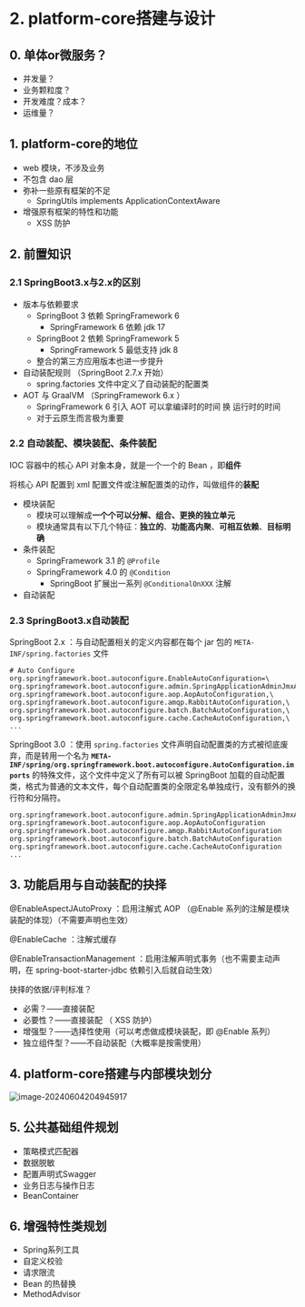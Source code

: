 # 2. platform-core搭建与设计



## 0. 单体or微服务？

* 并发量？
* 业务颗粒度？
* 开发难度？成本？
* 运维量？



## 1. platform-core的地位

* web 模块，不涉及业务
* 不包含 dao 层
* 弥补一些原有框架的不足
    * SpringUtils   implements ApplicationContextAware
* 增强原有框架的特性和功能
    * XSS 防护



## 2. 前置知识

### 2.1 SpringBoot3.x与2.x的区别

* 版本与依赖要求
    * SpringBoot 3 依赖 SpringFramework 6
        * SpringFramework 6 依赖 jdk 17
    * SpringBoot 2 依赖 SpringFramework 5
        * SpringFramework 5 最低支持 jdk 8
    * 整合的第三方应用版本也进一步提升
* 自动装配规则 （SpringBoot 2.7.x 开始）
    * spring.factories 文件中定义了自动装配的配置类
* AOT 与 GraalVM （SpringFramework 6.x ）
    * SpringFramework 6 引入 AOT 可以拿编译时的时间  换  运行时的时间
    * 对于云原生而言极为重要



### 2.2 自动装配、模块装配、条件装配

IOC 容器中的核心 API 对象本身，就是一个一个的 Bean ，即**组件**

将核心 API 配置到 xml 配置文件或注解配置类的动作，叫做组件的**装配**

* 模块装配
    * 模块可以理解成**一个个可以分解、组合、更换的独立单元**
    * 模块通常具有以下几个特征：**独立的**、**功能高内聚**、**可相互依赖**、**目标明确**
* 条件装配
    * SpringFramework 3.1 的 `@Profile` 
    * SpringFramework 4.0 的 `@Condition`
        * SpringBoot 扩展出一系列 `@ConditionalOnXXX` 注解
* 自动装配



### 2.3 SpringBoot3.x自动装配

SpringBoot 2.x ：与自动配置相关的定义内容都在每个 jar 包的 `META-INF/spring.factories` 文件

```properties
# Auto Configure
org.springframework.boot.autoconfigure.EnableAutoConfiguration=\
org.springframework.boot.autoconfigure.admin.SpringApplicationAdminJmxAutoConfiguration,\
org.springframework.boot.autoconfigure.aop.AopAutoConfiguration,\
org.springframework.boot.autoconfigure.amqp.RabbitAutoConfiguration,\
org.springframework.boot.autoconfigure.batch.BatchAutoConfiguration,\
org.springframework.boot.autoconfigure.cache.CacheAutoConfiguration,\
...
```

SpringBoot 3.0 ：使用 `spring.factories` 文件声明自动配置类的方式被彻底废弃，而是转用一个名为 **`META-INF/spring/org.springframework.boot.autoconfigure.AutoConfiguration.imports`** 的特殊文件，这个文件中定义了所有可以被 SpringBoot 加载的自动配置类，格式为普通的文本文件，每个自动配置类的全限定名单独成行，没有额外的换行符和分隔符。

```
org.springframework.boot.autoconfigure.admin.SpringApplicationAdminJmxAutoConfiguration
org.springframework.boot.autoconfigure.aop.AopAutoConfiguration
org.springframework.boot.autoconfigure.amqp.RabbitAutoConfiguration
org.springframework.boot.autoconfigure.batch.BatchAutoConfiguration
org.springframework.boot.autoconfigure.cache.CacheAutoConfiguration
...
```



## 3. 功能启用与自动装配的抉择

@EnableAspectJAutoProxy ：启用注解式 AOP （@Enable 系列的注解是模块装配的体现）（不需要声明也生效）

@EnableCache ：注解式缓存

@EnableTransactionManagement ：启用注解声明式事务（也不需要主动声明，在 spring-boot-starter-jdbc 依赖引入后就自动生效）



抉择的依据/评判标准？

* 必需？——直接装配
* 必要性？——直接装配   （ XSS 防护）
* 增强型？——选择性使用（可以考虑做成模块装配，即 @Enable 系列）
* 独立组件型？——不自动装配（大概率是按需使用）



## 4. platform-core搭建与内部模块划分

![image-20240604204945917](images/image-20240604204945917.png)



## 5. 公共基础组件规划

* 策略模式匹配器
* 数据脱敏
* 配置声明式Swagger
* 业务日志与操作日志
* BeanContainer



## 6. 增强特性类规划

* Spring系列工具
* 自定义校验
* 请求限流
* Bean 的热替换
* MethodAdvisor